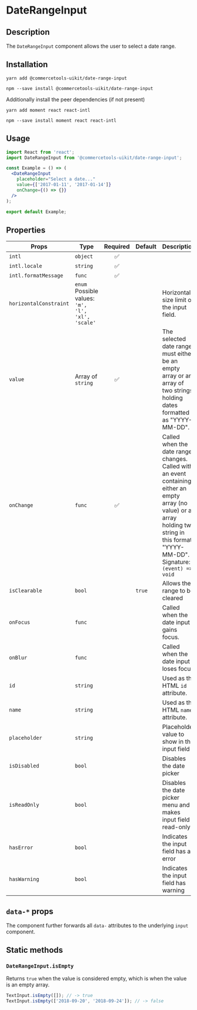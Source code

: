 <!-- THIS IS AN AUTOGENERATED FILE. DO NOT EDIT THIS FILE DIRECTLY. -->
<!-- This file is created by the `yarn generate-readme` script. -->

# DateRangeInput

## Description

The `DateRangeInput` component allows the user to select a date range.

## Installation

```
yarn add @commercetools-uikit/date-range-input
```

```
npm --save install @commercetools-uikit/date-range-input
```

Additionally install the peer dependencies (if not present)

```
yarn add moment react react-intl
```

```
npm --save install moment react react-intl
```

## Usage

```jsx
import React from 'react';
import DateRangeInput from '@commercetools-uikit/date-range-input';

const Example = () => (
  <DateRangeInput
    placeholder="Select a date..."
    value={['2017-01-11', '2017-01-14']}
    onChange={() => {}}
  />
);

export default Example;
```

## Properties

| Props                  | Type                                                    | Required | Default | Description                                                                                                                                                                                                   |
| ---------------------- | ------------------------------------------------------- | :------: | ------- | ------------------------------------------------------------------------------------------------------------------------------------------------------------------------------------------------------------- |
| `intl`                 | `object`                                                |    ✅    |         |                                                                                                                                                                                                               |
| `intl.locale`          | `string`                                                |    ✅    |         |                                                                                                                                                                                                               |
| `intl.formatMessage`   | `func`                                                  |    ✅    |         |                                                                                                                                                                                                               |
| `horizontalConstraint` | `enum`<br>Possible values:<br>`'m', 'l', 'xl', 'scale'` |          |         | Horizontal size limit of the input field.                                                                                                                                                                     |
| `value`                | Array of `string`                                       |    ✅    |         | The selected date range, must either be an empty array or an array of two strings holding dates formatted as "YYYY-MM-DD".                                                                                    |
| `onChange`             | `func`                                                  |    ✅    |         | Called when the date range changes. Called with an event containing either an empty array (no value) or an array holding two string in this format: "YYYY-MM-DD".&#xA;<br />&#xA;Signature: `(event) => void` |
| `isClearable`          | `bool`                                                  |          | `true`  | Allows the range to be cleared                                                                                                                                                                                |
| `onFocus`              | `func`                                                  |          |         | Called when the date input gains focus.                                                                                                                                                                       |
| `onBlur`               | `func`                                                  |          |         | Called when the date input loses focus.                                                                                                                                                                       |
| `id`                   | `string`                                                |          |         | Used as the HTML `id` attribute.                                                                                                                                                                              |
| `name`                 | `string`                                                |          |         | Used as the HTML `name` attribute.                                                                                                                                                                            |
| `placeholder`          | `string`                                                |          |         | Placeholder value to show in the input field                                                                                                                                                                  |
| `isDisabled`           | `bool`                                                  |          |         | Disables the date picker                                                                                                                                                                                      |
| `isReadOnly`           | `bool`                                                  |          |         | Disables the date picker menu and makes input field read-only                                                                                                                                                 |
| `hasError`             | `bool`                                                  |          |         | Indicates the input field has an error                                                                                                                                                                        |
| `hasWarning`           | `bool`                                                  |          |         | Indicates the input field has warning                                                                                                                                                                         |

## `data-*` props

The component further forwards all `data-` attributes to the underlying `input` component.

## Static methods

### `DateRangeInput.isEmpty`

Returns `true` when the value is considered empty, which is when the value is an empty array.

```js
TextInput.isEmpty([]); // -> true
TextInput.isEmpty(['2018-09-20', '2018-09-24']); // -> false
```
